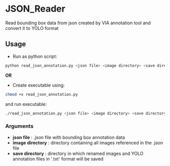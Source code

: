 # JSON_Reader
Read bounding box data from json created by VIA annotation tool and convert it to YOLO format

## Usage

* Run as python script:
```bash
python read_json_annotation.py <json file> <image directory> <save directory>
```
**OR**
<br/>
* Create executable using:
```bash
chmod +x read_json_annotation.py
```
and run executable:
```bash
./read_json_annotation.py <json file> <image directory> <save directory>
```

### Arguments
* **json file**       : .json file with bounding box annotation data
* **image directory** : directory containing all images referenced in the .json file
* **save directory**  : directory in which renamed images and YOLO annotation files in '.txt' format will be saved
